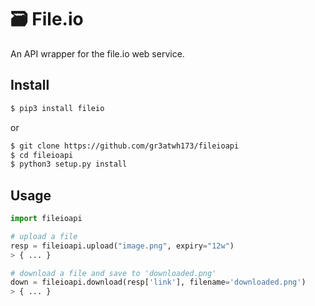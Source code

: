 # 🗃️ File.io
An API wrapper for the file.io web service.

## Install
```bash
$ pip3 install fileio
```

or

```bash
$ git clone https://github.com/gr3atwh173/fileioapi
$ cd fileioapi
$ python3 setup.py install
```

## Usage
```python
import fileioapi

# upload a file
resp = fileioapi.upload("image.png", expiry="12w")
> { ... }

# download a file and save to 'downloaded.png'
down = fileioapi.download(resp['link'], filename='downloaded.png')
> { ... }

```
